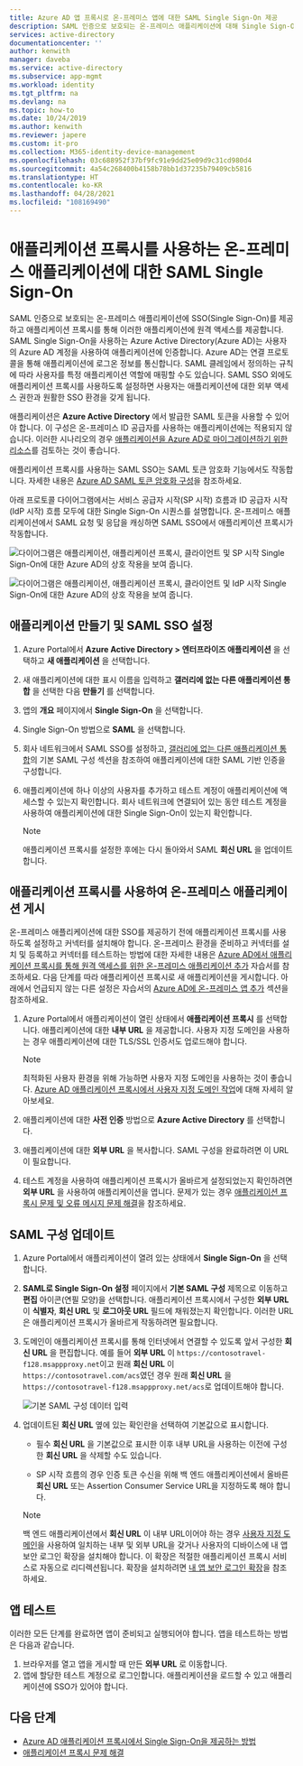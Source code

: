 ```yaml
---
title: Azure AD 앱 프록시로 온-프레미스 앱에 대한 SAML Single Sign-On 제공
description: SAML 인증으로 보호되는 온-프레미스 애플리케이션에 대해 Single Sign-On을 제공하는 방법을 알아봅니다. 애플리케이션 프록시로 온-프레미스 앱에 대한 원격 액세스를 제공합니다.
services: active-directory
documentationcenter: ''
author: kenwith
manager: daveba
ms.service: active-directory
ms.subservice: app-mgmt
ms.workload: identity
ms.tgt_pltfrm: na
ms.devlang: na
ms.topic: how-to
ms.date: 10/24/2019
ms.author: kenwith
ms.reviewer: japere
ms.custom: it-pro
ms.collection: M365-identity-device-management
ms.openlocfilehash: 03c688952f37bf9fc91e9dd25e09d9c31cd980d4
ms.sourcegitcommit: 4a54c268400b4158b78bb1d37235b79409cb5816
ms.translationtype: HT
ms.contentlocale: ko-KR
ms.lasthandoff: 04/28/2021
ms.locfileid: "108169490"
---
```

# <a name="saml-single-sign-on-for-on-premises-applications-with-application-proxy"></a>애플리케이션 프록시를 사용하는 온-프레미스 애플리케이션에 대한 SAML Single Sign-On

SAML 인증으로 보호되는 온-프레미스 애플리케이션에 SSO(Single Sign-On)를 제공하고 애플리케이션 프록시를 통해 이러한 애플리케이션에 원격 액세스를 제공합니다. SAML Single Sign-On을 사용하는 Azure Active Directory(Azure AD)는 사용자의 Azure AD 계정을 사용하여 애플리케이션에 인증합니다. Azure AD는 연결 프로토콜을 통해 애플리케이션에 로그온 정보를 통신합니다. SAML 클레임에서 정의하는 규칙에 따라 사용자를 특정 애플리케이션 역할에 매핑할 수도 있습니다. SAML SSO 외에도 애플리케이션 프록시를 사용하도록 설정하면 사용자는 애플리케이션에 대한 외부 액세스 권한과 원활한 SSO 환경을 갖게 됩니다.

애플리케이션은 **Azure Active Directory** 에서 발급한 SAML 토큰을 사용할 수 있어야 합니다. 이 구성은 온-프레미스 ID 공급자를 사용하는 애플리케이션에는 적용되지 않습니다. 이러한 시나리오의 경우 [애플리케이션을 Azure AD로 마이그레이션하기 위한 리소스](migration-resources.md)를 검토하는 것이 좋습니다.

애플리케이션 프록시를 사용하는 SAML SSO는 SAML 토큰 암호화 기능에서도 작동합니다. 자세한 내용은 [Azure AD SAML 토큰 암호화 구성](howto-saml-token-encryption.md)을 참조하세요.

아래 프로토콜 다이어그램에서는 서비스 공급자 시작(SP 시작) 흐름과 ID 공급자 시작(IdP 시작) 흐름 모두에 대한 Single Sign-On 시퀀스를 설명합니다. 온-프레미스 애플리케이션에서 SAML 요청 및 응답을 캐싱하면 SAML SSO에서 애플리케이션 프록시가 작동합니다.

  ![다이어그램은 애플리케이션, 애플리케이션 프록시, 클라이언트 및 SP 시작 Single Sign-On에 대한 Azure AD의 상호 작용을 보여 줍니다.](./media/application-proxy-configure-single-sign-on-on-premises-apps/saml-sp-initiated-flow.png)

  ![다이어그램은 애플리케이션, 애플리케이션 프록시, 클라이언트 및 IdP 시작 Single Sign-On에 대한 Azure AD의 상호 작용을 보여 줍니다.](./media/application-proxy-configure-single-sign-on-on-premises-apps/saml-idp-initiated-flow.png)

## <a name="create-an-application-and-set-up-saml-sso"></a>애플리케이션 만들기 및 SAML SSO 설정

1. Azure Portal에서 **Azure Active Directory > 엔터프라이즈 애플리케이션** 을 선택하고 **새 애플리케이션** 을 선택합니다.

2. 새 애플리케이션에 대한 표시 이름을 입력하고 **갤러리에 없는 다른 애플리케이션 통합** 을 선택한 다음 **만들기** 를 선택합니다.

3. 앱의 **개요** 페이지에서 **Single Sign-On** 을 선택합니다.

4. Single Sign-On 방법으로 **SAML** 을 선택합니다.

5. 회사 네트워크에서 SAML SSO를 설정하고, [갤러리에 없는 다른 애플리케이션 통합](configure-saml-single-sign-on.md)의 기본 SAML 구성 섹션을 참조하여 애플리케이션에 대한 SAML 기반 인증을 구성합니다.

6. 애플리케이션에 하나 이상의 사용자를 추가하고 테스트 계정이 애플리케이션에 액세스할 수 있는지 확인합니다. 회사 네트워크에 연결되어 있는 동안 테스트 계정을 사용하여 애플리케이션에 대한 Single Sign-On이 있는지 확인합니다. 

   > [!NOTE]
   > 애플리케이션 프록시를 설정한 후에는 다시 돌아와서 SAML **회신 URL** 을 업데이트합니다.

## <a name="publish-the-on-premises-application-with-application-proxy"></a>애플리케이션 프록시를 사용하여 온-프레미스 애플리케이션 게시

온-프레미스 애플리케이션에 대한 SSO를 제공하기 전에 애플리케이션 프록시를 사용하도록 설정하고 커넥터를 설치해야 합니다. 온-프레미스 환경을 준비하고 커넥터를 설치 및 등록하고 커넥터를 테스트하는 방법에 대한 자세한 내용은 [Azure AD에서 애플리케이션 프록시를 통해 원격 액세스를 위한 온-프레미스 애플리케이션 추가](application-proxy-add-on-premises-application.md) 자습서를 참조하세요. 다음 단계를 따라 애플리케이션 프록시로 새 애플리케이션을 게시합니다. 아래에서 언급되지 않는 다른 설정은 자습서의 [Azure AD에 온-프레미스 앱 추가](application-proxy-add-on-premises-application.md#add-an-on-premises-app-to-azure-ad) 섹션을 참조하세요.

1. Azure Portal에서 애플리케이션이 열린 상태에서 **애플리케이션 프록시** 를 선택합니다. 애플리케이션에 대한 **내부 URL** 을 제공합니다. 사용자 지정 도메인을 사용하는 경우 애플리케이션에 대한 TLS/SSL 인증서도 업로드해야 합니다. 
   > [!NOTE]
   > 최적화된 사용자 환경을 위해 가능하면 사용자 지정 도메인을 사용하는 것이 좋습니다. [Azure AD 애플리케이션 프록시에서 사용자 지정 도메인 작업](application-proxy-configure-custom-domain.md)에 대해 자세히 알아보세요.

2. 애플리케이션에 대한 **사전 인증** 방법으로 **Azure Active Directory** 를 선택합니다.

3. 애플리케이션에 대한 **외부 URL** 을 복사합니다. SAML 구성을 완료하려면 이 URL이 필요합니다.

4. 테스트 계정을 사용하여 애플리케이션 프록시가 올바르게 설정되었는지 확인하려면 **외부 URL** 을 사용하여 애플리케이션을 엽니다. 문제가 있는 경우 [애플리케이션 프록시 문제 및 오류 메시지 문제 해결](application-proxy-troubleshoot.md)을 참조하세요.

## <a name="update-the-saml-configuration"></a>SAML 구성 업데이트

1. Azure Portal에서 애플리케이션이 열려 있는 상태에서 **Single Sign-On** 을 선택합니다. 

2. **SAML로 Single Sign-On 설정** 페이지에서 **기본 SAML 구성** 제목으로 이동하고 **편집** 아이콘(연필 모양)을 선택합니다. 애플리케이션 프록시에서 구성한 **외부 URL** 이 **식별자**, **회신 URL** 및 **로그아웃 URL** 필드에 채워졌는지 확인합니다. 이러한 URL은 애플리케이션 프록시가 올바르게 작동하려면 필요합니다. 

3. 도메인이 애플리케이션 프록시를 통해 인터넷에서 연결할 수 있도록 앞서 구성한 **회신 URL** 을 편집합니다. 예를 들어 **외부 URL** 이 `https://contosotravel-f128.msappproxy.net`이고 원래 **회신 URL** 이 `https://contosotravel.com/acs`였던 경우 원래 **회신 URL** 을 `https://contosotravel-f128.msappproxy.net/acs`로 업데이트해야 합니다.

    ![기본 SAML 구성 데이터 입력](./media/application-proxy-configure-single-sign-on-on-premises-apps/basic-saml-configuration.png)


4. 업데이트된 **회신 URL** 옆에 있는 확인란을 선택하여 기본값으로 표시합니다.

   * 필수 **회신 URL** 을 기본값으로 표시한 이후 내부 URL을 사용하는 이전에 구성한 **회신 URL** 을 삭제할 수도 있습니다.

   * SP 시작 흐름의 경우 인증 토큰 수신을 위해 백 엔드 애플리케이션에서 올바른 **회신 URL** 또는 Assertion Consumer Service URL을 지정하도록 해야 합니다.

    > [!NOTE]
    > 백 엔드 애플리케이션에서 **회신 URL** 이 내부 URL이어야 하는 경우 [사용자 지정 도메인](application-proxy-configure-custom-domain.md)을 사용하여 일치하는 내부 및 외부 URL을 갖거나 사용자의 디바이스에 내 앱 보안 로그인 확장을 설치해야 합니다. 이 확장은 적절한 애플리케이션 프록시 서비스로 자동으로 리디렉션됩니다. 확장을 설치하려면 [내 앱 보안 로그인 확장](../user-help/my-apps-portal-end-user-access.md#download-and-install-the-my-apps-secure-sign-in-extension)을 참조하세요.
    
## <a name="test-your-app"></a>앱 테스트

이러한 모든 단계를 완료하면 앱이 준비되고 실행되어야 합니다. 앱을 테스트하는 방법은 다음과 같습니다.

1. 브라우저를 열고 앱을 게시할 때 만든 **외부 URL** 로 이동합니다. 
1. 앱에 할당한 테스트 계정으로 로그인합니다. 애플리케이션을 로드할 수 있고 애플리케이션에 SSO가 있어야 합니다.

## <a name="next-steps"></a>다음 단계

- [Azure AD 애플리케이션 프록시에서 Single Sign-On을 제공하는 방법](./what-is-single-sign-on.md)
- [애플리케이션 프록시 문제 해결](application-proxy-troubleshoot.md)
